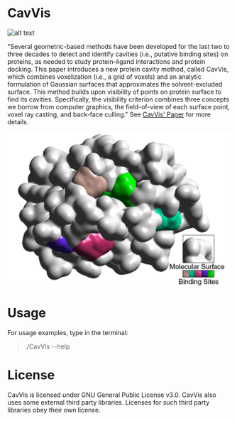 # CavVis

![alt text](https://pubs.acs.org/na101/home/literatum/publisher/achs/journals/content/jcisd8/2019/jcisd8.2019.59.issue-2/acs.jcim.8b00572/20190218/images/medium/ci-2018-00572k_0009.gif)

"Several geometric-based methods have been developed for the last two to three decades to detect and identify cavities (i.e., putative binding sites) on proteins, as needed to study protein–ligand interactions and protein docking. This paper introduces a new protein cavity method, called CavVis, which combines voxelization (i.e., a grid of voxels) and an analytic formulation of Gaussian surfaces that approximates the solvent-excluded surface. This method builds upon visibility of points on protein surface to find its cavities. Specifically, the visibility criterion combines three concepts we borrow from computer graphics, the field-of-view of each surface point, voxel ray casting, and back-face culling." See [CavVis' Paper](https://pubs.acs.org/doi/10.1021/acs.jcim.8b00572) for more details.

![Alt text](cavvis.png)

# Usage
For usage examples, type in the terminal:
> ./CavVis --help

# License
CavVis is licensed under GNU General Public License v3.0.
CavVis also uses some external third party libraries. Licenses for such third party libraries obey their own license.
